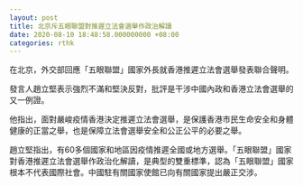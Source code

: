 ```yaml
---
layout: post
title: 北京斥五眼聯盟對推遲立法會選舉作政治解讀
date: 2020-08-10 18:48:58.000000000 +08:00
categories: rthk
---
```


在北京，外交部回應「五眼聯盟」國家外長就香港推遲立法會選舉發表聯合聲明。

發言人趙立堅表示強烈不滿和堅決反對，批評是干涉中國內政和香港立法會選舉的又一例證。

他指出，面對嚴峻疫情香港決定推遲立法會選舉，是保護香港市民生命安全和身體健康的正當之舉，也是保障立法會選舉安全和公正公平的必要之舉。

趙立堅指出，有60多個國家和地區因疫情推遲全國或地方選舉。「五眼聯盟」國家對香港推遲立法會選舉作政治化解讀，是典型的雙重標準，認為「五眼聯盟」國家根本不代表國際社會。中國駐有關國家使館已向有關國家提出嚴正交涉。
